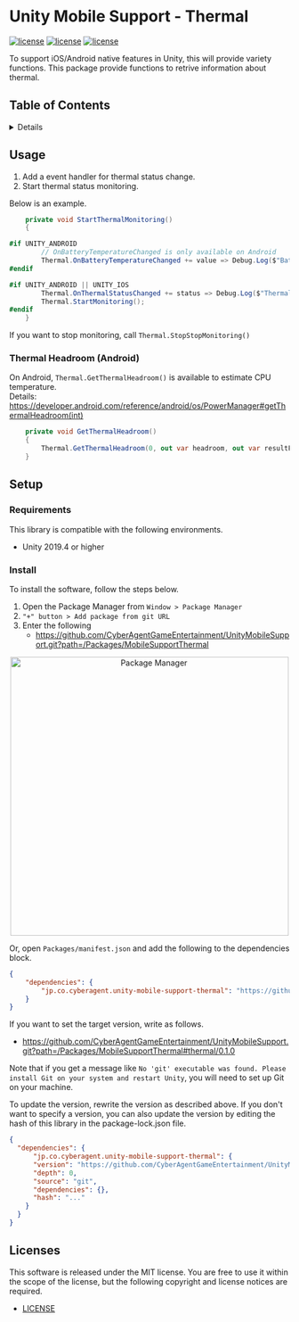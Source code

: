 # Unity Mobile Support - Thermal <!-- omit in toc -->

[![license](https://img.shields.io/badge/license-MIT-green.svg)](LICENSE)
[![license](https://img.shields.io/badge/PR-welcome-green.svg)](https://github.com/CyberAgentGameEntertainment/UnityMobileSupport/pulls)
[![license](https://img.shields.io/badge/Unity-2019.4-green.svg)](#Requirements)

To support iOS/Android native features in Unity, this will provide variety functions.
This package provide functions to retrive information about thermal.

## Table of Contents <!-- omit in toc -->

<details>
<summary>Details</summary>

- [Usage](#usage)
- [Setup](#setup)
  - [Requirements](#requirements)
  - [Install](#install)
- [Licenses](#licenses)

</details>

## Usage

1. Add a event handler for thermal status change.
2. Start thermal status monitoring.

Below is an example.

```C#
    private void StartThermalMonitoring()
    {

#if UNITY_ANDROID
        // OnBatteryTemperatureChanged is only available on Android
        Thermal.OnBatteryTemperatureChanged += value => Debug.Log($"Battery Temperature: {value}");
#endif

#if UNITY_ANDROID || UNITY_IOS
        Thermal.OnThermalStatusChanged += status => Debug.Log($"Thermal Status: {status}");
        Thermal.StartMonitoring();
#endif
    }
```

If you want to stop monitoring, call `Thermal.StopStopMonitoring()`

### Thermal Headroom (Android)

On Android, `Thermal.GetThermalHeadroom()` is available to estimate CPU temperature.  
Details: https://developer.android.com/reference/android/os/PowerManager#getThermalHeadroom(int)

```C#
    private void GetThermalHeadroom()
    {
        Thermal.GetThermalHeadroom(0, out var headroom, out var resultForecastSeconds, out var isLatestValue);
    }
```

## Setup

### Requirements
This library is compatible with the following environments.

- Unity 2019.4 or higher

### Install

To install the software, follow the steps below.

1. Open the Package Manager from `Window > Package Manager`
2. `"+" button > Add package from git URL`
3. Enter the following
   * https://github.com/CyberAgentGameEntertainment/UnityMobileSupport.git?path=/Packages/MobileSupportThermal

<p align="center">
  <img width=500 src="https://user-images.githubusercontent.com/47441314/143533003-177a51fc-3d11-4784-b9d2-d343cc622841.png" alt="Package Manager">
</p>

Or, open `Packages/manifest.json` and add the following to the dependencies block.

```json
{
    "dependencies": {
        "jp.co.cyberagent.unity-mobile-support-thermal": "https://github.com/CyberAgentGameEntertainment/UnityMobileSupport.git?path=/Packages/MobileSupportThermal"
    }
}
```

If you want to set the target version, write as follows.

- https://github.com/CyberAgentGameEntertainment/UnityMobileSupport.git?path=/Packages/MobileSupportThermal#thermal/0.1.0

Note that if you get a message like `No 'git' executable was found. Please install Git on your system and restart Unity`, you will need to set up Git on your machine.

To update the version, rewrite the version as described above.
If you don't want to specify a version, you can also update the version by editing the hash of this library in the package-lock.json file.

```json
{
  "dependencies": {
      "jp.co.cyberagent.unity-mobile-support-thermal": {
      "version": "https://github.com/CyberAgentGameEntertainment/UnityMobileSupport.git?path=/Packages/MobileSupportThermal",
      "depth": 0,
      "source": "git",
      "dependencies": {},
      "hash": "..."
    }
  }
}
```

## Licenses
This software is released under the MIT license.
You are free to use it within the scope of the license, but the following copyright and license notices are required.

* [LICENSE](LICENSE)

